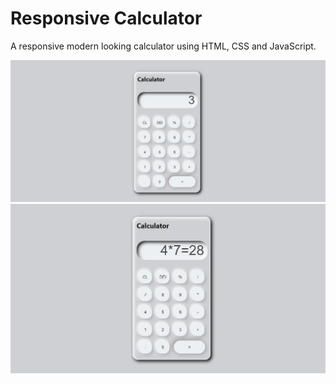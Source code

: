 # Responsive Calculator

A responsive modern looking calculator using HTML, CSS and JavaScript.

<img src="./example.png" alt="Output" width="1000">


<img src="./example2.png" alt="Output" width="1000">

